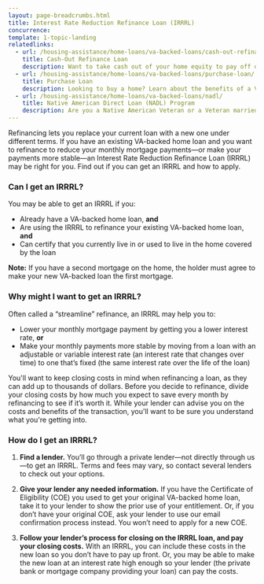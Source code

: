 ```yaml
---
layout: page-breadcrumbs.html
title: Interest Rate Reduction Refinance Loan (IRRRL)
concurrence: 
template: 1-topic-landing
relatedlinks:
  - url: /housing-assistance/home-loans/va-backed-loans/cash-out-refinance/
    title: Cash-Out Refinance Loan
    description: Want to take cash out of your home equity to pay off debt, pay for school, or take care of other needs? Learn more about a cash-out refinance loan.
  - url: /housing-assistance/home-loans/va-backed-loans/purchase-loan/
    title: Purchase Loan
    description: Looking to buy a home? Learn about the benefits of a VA-backed purchase loan.
  - url: /housing-assistance/home-loans/va-backed-loans/nadl/
    title: Native American Direct Loan (NADL) Program
    description: Are you a Native American Veteran or a Veteran married to a Native American? Find out if you can get a NADL to buy, build, or improve a home on Federal Trust Land.
---
```


<div class="va-introtext">

Refinancing lets you replace your current loan with a new one under different terms. If you have an existing VA-backed home loan and you want to refinance to reduce your monthly mortgage payments—or make your payments more stable—an Interest Rate Reduction Refinance Loan (IRRRL) may be right for you. Find out if you can get an IRRRL and how to apply.

</div>

<div class="feature">

### Can I get an IRRRL?

You may be able to get an IRRRL if you:

-	Already have a VA-backed home loan, **and**
-	Are using the IRRRL to refinance your existing VA-backed home loan, **and**
-	Can certify that you currently live in or used to live in the home covered by the loan

**Note:** If you have a second mortgage on the home, the holder must agree to make your new VA-backed loan the first mortgage.  

</div>

### Why might I want to get an IRRRL?

Often called a “streamline” refinance, an IRRRL may help you to:

-	Lower your monthly mortgage payment by getting you a lower interest rate, **or**
-	Make your monthly payments more stable by moving from a loan with an adjustable or variable interest rate (an interest rate that changes over time) to one that’s fixed (the same interest rate over the life of the loan)

You'll want to keep closing costs in mind when refinancing a loan, as they can add up to thousands of dollars. Before you decide to refinance, divide your closing costs by how much you expect to save every month by refinancing to see if it’s worth it. While your lender can advise you on the costs and benefits of the transaction, you'll want to be sure you understand what you're getting into. <br>


### How do I get an IRRRL?

<ol class="process">
<li class="step one">

**Find a lender.** You’ll go through a private lender—not directly through us—to get an IRRRL. Terms and fees may vary, so contact several lenders to check out your options.

</li>

<li class="step two">

**Give your lender any needed information.** If you have the Certificate of Eligibility (COE) you used to get your original VA-backed home loan, take it to your lender to show the prior use of your entitlement. Or, if you don’t have your original COE, ask your lender to use our email confirmation process instead. You won’t need to apply for a new COE.

</li>

<li class="step last three">

**Follow your lender’s process for closing on the IRRRL loan, and pay your closing costs.** With an IRRRL, you can include these costs in the new loan so you don’t have to pay up front. Or, you may be able to make the new loan at an interest rate high enough so your lender (the private bank or mortgage company providing your loan) can pay the costs.

</li>
</ol>
